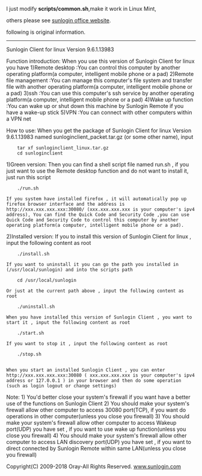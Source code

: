 I just modify **scripts/common.sh**,make it work in Linux Mint,

others please see [sunlogin office website](https://sunlogin.oray.com/zh_CN/download).

following is original information.

---
Sunlogin Client for linux Version 9.6.1.13983



Function introduction:
  When you use this version of Sunlogin Client for linux you have 
	1)Remote desktop		:You can control this computer by another operating platform(a computer, intelligent mobile phone or a pad)
	2)Remote file management	:You can manage this computer's file system and transfer file with another operating platform(a computer, intelligent mobile phone or a pad)
	3)ssh				:You can use this computer's ssh service by another operating platform(a computer, intelligent mobile phone or a pad) 
	4)Wake up function		:You can wake up or shut down this machine by Sunlogin Remote if you have a wake-up stick
	5)VPN 			        :You can connect with other computers within a VPN net




How to use:
  When you get the package of Sunlogin Client for linux Version 9.6.1.13983 named sunloginclient_packet.tar.gz (or some other name), input
		
		tar xf sunloginclient_linux.tar.gz
		cd sunloginclient

  1)Green version:
    Then you can find a shell script file named run.sh , if you just want to use the Remote desktop function and do not want to install it, just run this script
		
		./run.sh
	
    If you system have installed firefox , it will automatically pop up firefox browser interface and the address is http://xxx.xxx.xxx.xxx:30080/ (xxx.xxx.xxx.xxx is your computer's ipv4 address), You can find the Quick Code and Security Code ,you can use Quick Code and Security Code to control this computer by another operating platform(a computer, intelligent mobile phone or a pad).

  2)Installed version:
    If you to install this version of Sunlogin Client for linux , input the following content as root

		./install.sh
    
    If you want to uninstall it you can go the path you installed in (/usr/local/sunlogin) and into the scripts path

		cd /usr/local/sunlogin

    Or just at the current path above , input the following content as root

		./uninstall.sh

    When you have installed this version of Sunlogin Client , you want to start it , input the following content as root

		./start.sh

    If you want to stop it , input the following content as root

		./stop.sh


    When you start an installed Sunlogin Client , you can enter http://xxx.xxx.xxx.xxx:30080 ( xxx.xxx.xxx.xxx is your computer's ipv4 address or 127.0.0.1 ) in your browser and then do some operation (such as login logout or change settings)



Note:
    1) You'd better close your system's firewall if you want have a better use of the functions on Sunlogin Client
    2) You should make your system's firewall allow other computer to access 30080 port(TCP), if you want do operations in other computer(unless you close you firewall)
    3) You should make your system's firewall allow other computer to access Wakeup port(UDP) you have set , if you want to use wake up function(unless you close you firewall)
    4) You should make your system's firewall allow other computer to access LAN discovery port(UDP) you have set , if you want to direct connected by Sunlogin Remote within same LAN(unless you close you firewall)



Copyright(C) 2009-2018 Oray-All Rights Reserved.
www.sunlogin.com

